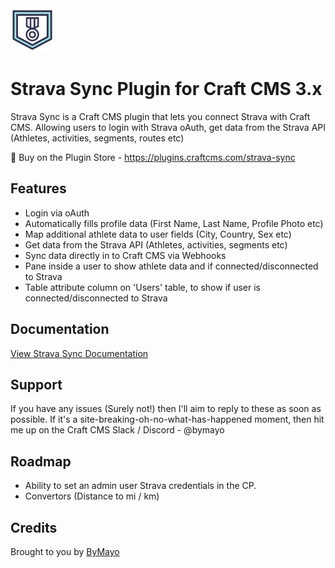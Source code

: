 <img src="https://raw.githubusercontent.com/bymayo/craft-strava-sync/master/resources/icon.png" width="70">

# Strava Sync Plugin for Craft CMS 3.x

Strava Sync is a Craft CMS plugin that lets you connect Strava with Craft CMS. Allowing users to login with Strava oAuth, get data from the Strava API (Athletes, activities, segments, routes etc)

🛒 Buy on the Plugin Store - https://plugins.craftcms.com/strava-sync

## Features

- Login via oAuth
- Automatically fills profile data (First Name, Last Name, Profile Photo etc)
- Map additional athlete data to user fields (City, Country, Sex etc)
- Get data from the Strava API (Athletes, activities, segments etc)
- Sync data directly in to Craft CMS via Webhooks
- Pane inside a user to show athlete data and if connected/disconnected to Strava
- Table attribute column on 'Users' table, to show if user is connected/disconnected to Strava

## Documentation

[View Strava Sync Documentation](https://plugins.bymayo.co.uk/strava-sync/)

## Support

If you have any issues (Surely not!) then I'll aim to reply to these as soon as possible. If it's a site-breaking-oh-no-what-has-happened moment, then hit me up on the Craft CMS Slack / Discord - @bymayo

## Roadmap

* Ability to set an admin user Strava credentials in the CP.
* Convertors (Distance to mi / km)

## Credits

Brought to you by [ByMayo](http://bymayo.co.uk)
